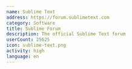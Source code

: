 ```yaml
---
name: Sublime Text
address: https://forum.sublimetext.com
category: Software
title: Sublime Forum
description: The official Sublime Text forum
userCount: 25625
icon: sublime-text.png
activity: high
language: en
---
```

